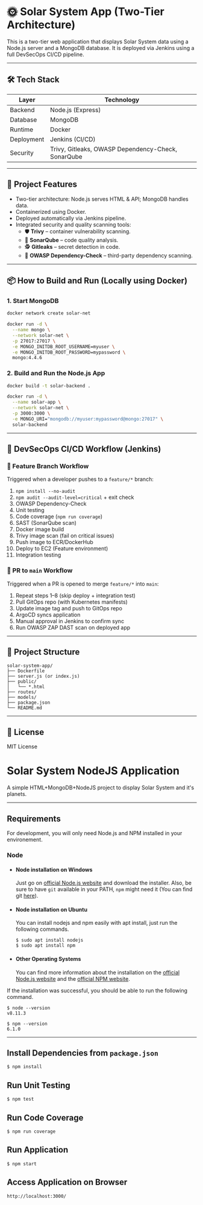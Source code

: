 # 🌞 Solar System App (Two-Tier Architecture)

This is a two-tier web application that displays Solar System data using a Node.js server and a MongoDB database. It is deployed via Jenkins using a full DevSecOps CI/CD pipeline.

---

## 🛠️ Tech Stack

| Layer       | Technology       |
|-------------|------------------|
| Backend     | Node.js (Express)|
| Database    | MongoDB          |
| Runtime     | Docker           |
| Deployment  | Jenkins (CI/CD)  |
| Security    | Trivy, Gitleaks, OWASP Dependency-Check, SonarQube |

---

## 🚀 Project Features

- Two-tier architecture: Node.js serves HTML & API; MongoDB handles data.
- Containerized using Docker.
- Deployed automatically via Jenkins pipeline.
- Integrated security and quality scanning tools:
  - 🛡️ **Trivy** – container vulnerability scanning.
  - 🔎 **SonarQube** – code quality analysis.
  - 🕵️ **Gitleaks** – secret detection in code.
  - 🧪 **OWASP Dependency-Check** – third-party dependency scanning.

---

## 📦 How to Build and Run (Locally using Docker)

### 1. Start MongoDB

```bash
docker network create solar-net

docker run -d \
  --name mongo \
  --network solar-net \
  -p 27017:27017 \
  -e MONGO_INITDB_ROOT_USERNAME=myuser \
  -e MONGO_INITDB_ROOT_PASSWORD=mypassword \
  mongo:4.4.6
```

### 2. Build and Run the Node.js App

```bash
docker build -t solar-backend .

docker run -d \
  --name solar-app \
  --network solar-net \
  -p 3000:3000 \
  -e MONGO_URI="mongodb://myuser:mypassword@mongo:27017" \
  solar-backend
```

---

## 🔁 DevSecOps CI/CD Workflow (Jenkins)

### 🧪 Feature Branch Workflow

Triggered when a developer pushes to a `feature/*` branch:

1. `npm install --no-audit`
2. `npm audit --audit-level=critical` + exit check
3. OWASP Dependency-Check
4. Unit testing
5. Code coverage (`npm run coverage`)
6. SAST (SonarQube scan)
7. Docker image build
8. Trivy image scan (fail on critical issues)
9. Push image to ECR/DockerHub
10. Deploy to EC2 (Feature environment)
11. Integration testing

### 🔁 PR to `main` Workflow

Triggered when a PR is opened to merge `feature/*` into `main`:

1. Repeat steps 1–8 (skip deploy + integration test)
2. Pull GitOps repo (with Kubernetes manifests)
3. Update image tag and push to GitOps repo
4. ArgoCD syncs application
5. Manual approval in Jenkins to confirm sync
6. Run OWASP ZAP DAST scan on deployed app

---

## 📁 Project Structure

```
solar-system-app/
├── Dockerfile
├── server.js (or index.js)
├── public/
│   └── *.html
├── routes/
├── models/
├── package.json
└── README.md
```

---

## 📜 License

MIT License

# Solar System NodeJS Application

A simple HTML+MongoDB+NodeJS project to display Solar System and it's planets.

---
## Requirements

For development, you will only need Node.js and NPM installed in your environement.

### Node
- #### Node installation on Windows

  Just go on [official Node.js website](https://nodejs.org/) and download the installer.
Also, be sure to have `git` available in your PATH, `npm` might need it (You can find git [here](https://git-scm.com/)).

- #### Node installation on Ubuntu

  You can install nodejs and npm easily with apt install, just run the following commands.

      $ sudo apt install nodejs
      $ sudo apt install npm

- #### Other Operating Systems
  You can find more information about the installation on the [official Node.js website](https://nodejs.org/) and the [official NPM website](https://npmjs.org/).

If the installation was successful, you should be able to run the following command.

    $ node --version
    v8.11.3

    $ npm --version
    6.1.0

---
## Install Dependencies from `package.json`
    $ npm install

## Run Unit Testing
    $ npm test

## Run Code Coverage
    $ npm run coverage

## Run Application
    $ npm start

## Access Application on Browser
    http://localhost:3000/

